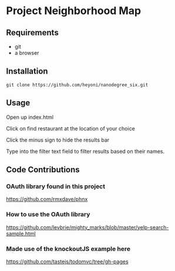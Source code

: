 # Project Neighborhood Map

## Requirements
* git
* a browser

## Installation
```git clone https://github.com/heyoni/nanodegree_six.git```
## Usage
Open up index.html

Click on find restaurant at the location of your choice

Click the minus sign to hide the results bar

Type into the filter text field to filter results based on their names.


## Code Contributions
### OAuth library found in this project
https://github.com/rmxdave/phnx

### How to use the OAuth library
https://github.com/levbrie/mighty_marks/blob/master/yelp-search-sample.html

### Made use of the knockoutJS example here
https://github.com/tastejs/todomvc/tree/gh-pages